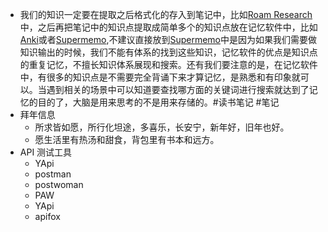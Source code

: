- 我们的知识一定要在提取之后格式化的存入到笔记中，比如[Roam Research](<Roam Research.md>)中，之后再把笔记中的知识点提取成简单多个的知识点放在记忆软件中，比如[Anki](<Anki.md>)或者[Supermemo](<Supermemo.md>),不建议直接放到[Supermemo](<Supermemo.md>)中是因为如果我们需要做知识输出的时候，我们不能有体系的找到这些知识，记忆软件的优点是知识点的重复记忆，不擅长知识体系展现和搜索。还有我们要注意的是，在记忆软件中，有很多的知识点是不需要完全背诵下来才算记忆，是熟悉和有印象就可以。当遇到相关的场景中可以知道要查找哪方面的关键词进行搜索就达到了记忆的目的了，大脑是用来思考的不是用来存储的。#读书笔记 #笔记
- 拜年信息
    - 所求皆如愿，所行化坦途，多喜乐，长安宁，新年好，旧年也好。
    - 愿生活里有热汤和甜食，背包里有书本和远方。
- API 测试工具
    - YApi
    - postman
    - postwoman
    - PAW
    - YApi
    - apifox
